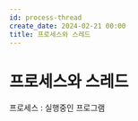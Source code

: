 ```yaml
---
id: process-thread
create_date: 2024-02-21 00:00
title: 프로세스와 스레드
---
```


# 프로세스와 스레드

프로세스 : 실행중인 프로그램

